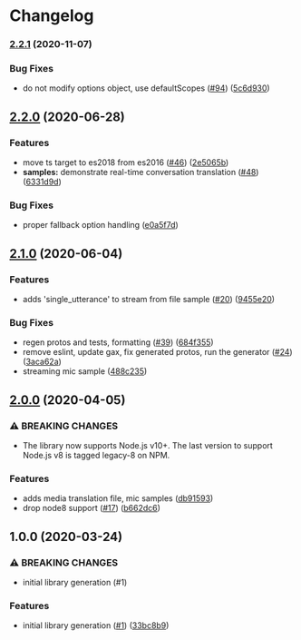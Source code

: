 # Changelog

### [2.2.1](https://www.github.com/googleapis/nodejs-media-translation/compare/v2.2.0...v2.2.1) (2020-11-07)


### Bug Fixes

* do not modify options object, use defaultScopes ([#94](https://www.github.com/googleapis/nodejs-media-translation/issues/94)) ([5c6d930](https://www.github.com/googleapis/nodejs-media-translation/commit/5c6d930f215a55b876fcda36a1c448aca2b92b8f))

## [2.2.0](https://www.github.com/googleapis/nodejs-media-translation/compare/v2.1.0...v2.2.0) (2020-06-28)


### Features

* move ts target to es2018 from es2016 ([#46](https://www.github.com/googleapis/nodejs-media-translation/issues/46)) ([2e5065b](https://www.github.com/googleapis/nodejs-media-translation/commit/2e5065b0ecb6c38148ec31bf8966617bf7d024d9))
* **samples:** demonstrate real-time conversation translation ([#48](https://www.github.com/googleapis/nodejs-media-translation/issues/48)) ([6331d9d](https://www.github.com/googleapis/nodejs-media-translation/commit/6331d9dd361a003c66ab532f904e1ae298ae296f))


### Bug Fixes

* proper fallback option handling ([e0a5f7d](https://www.github.com/googleapis/nodejs-media-translation/commit/e0a5f7de5bd279e302b597ab73406de651d9937b))

## [2.1.0](https://www.github.com/googleapis/nodejs-media-translation/compare/v2.0.0...v2.1.0) (2020-06-04)


### Features

* adds 'single_utterance' to stream from file sample ([#20](https://www.github.com/googleapis/nodejs-media-translation/issues/20)) ([9455e20](https://www.github.com/googleapis/nodejs-media-translation/commit/9455e207de7ff9c9f72936dd3a908b694eee59fe))


### Bug Fixes

* regen protos and tests, formatting ([#39](https://www.github.com/googleapis/nodejs-media-translation/issues/39)) ([684f355](https://www.github.com/googleapis/nodejs-media-translation/commit/684f355cbecec36c18763b59ddec613c0ea097a9))
* remove eslint, update gax, fix generated protos, run the generator ([#24](https://www.github.com/googleapis/nodejs-media-translation/issues/24)) ([3aca62a](https://www.github.com/googleapis/nodejs-media-translation/commit/3aca62aed3a4e49e4892f9ad29c3d0166c57fa56))
* streaming mic sample ([488c235](https://www.github.com/googleapis/nodejs-media-translation/commit/488c23522b31e26b419c9a4cb5829969e9050928))

## [2.0.0](https://www.github.com/googleapis/nodejs-media-translation/compare/v1.0.0...v2.0.0) (2020-04-05)


### ⚠ BREAKING CHANGES

* The library now supports Node.js v10+. The last version to support Node.js v8 is tagged legacy-8 on NPM.

### Features

* adds media translation file, mic samples ([db91593](https://www.github.com/googleapis/nodejs-media-translation/commit/db915930164484cc016dcb5fbe215d9eef00b412))
* drop node8 support ([#17](https://www.github.com/googleapis/nodejs-media-translation/issues/17)) ([b662dc6](https://www.github.com/googleapis/nodejs-media-translation/commit/b662dc61e43c34b1c56f156eb18d0bbf98170e59))

## 1.0.0 (2020-03-24)


### ⚠ BREAKING CHANGES

* initial library generation (#1)

### Features

* initial library generation ([#1](https://www.github.com/googleapis/nodejs-media-translation/issues/1)) ([33bc8b9](https://www.github.com/googleapis/nodejs-media-translation/commit/33bc8b9469fde7f0d55b7445d2f63e772ed76fee))

